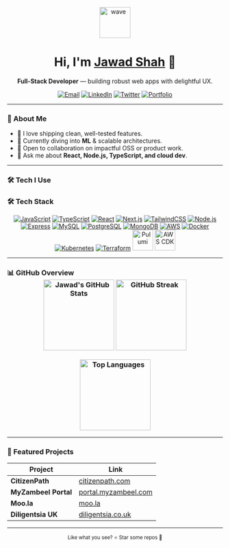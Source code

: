 <!-- Header -->
<div align="center">
  <img src="https://media2.giphy.com/media/79uMvMuByazSk1cZUX/giphy.gif?cid=ecf05e473ocvmlvn2df8dfx3uh3hrkom2vtc1e4udmv8z640&rid=giphy.gif&ct=s" alt="wave" width="72" height="72" />
  <h1>Hi, I'm <a href="https://jawad114.github.io/" title="Portfolio">Jawad Shah</a> 👋</h1>
  <p><b>Full-Stack Developer</b> — building robust web apps with delightful UX.</p>
  <p>
    <a href="mailto:col.jawadshahak47@gmail.com"><img alt="Email" src="https://img.shields.io/badge/Email-Contact-informational?style=flat-square&logo=gmail"></a>
    <a href="https://www.linkedin.com/in/jawad-shah/"><img alt="LinkedIn" src="https://img.shields.io/badge/LinkedIn-Connect-blue?style=flat-square&logo=linkedin"></a>
    <a href="https://twitter.com/private_boii"><img alt="Twitter" src="https://img.shields.io/badge/Twitter-Follow-1DA1F2?style=flat-square&logo=twitter"></a>
    <a href="https://jawad114.github.io/"><img alt="Portfolio" src="https://img.shields.io/badge/Portfolio-Visit-0ea5e9?style=flat-square&logo=vercel"></a>
  </p>
</div>

---

### 🚀 About Me
- 🚀 I love shipping clean, well-tested features.  
- 🌱 Currently diving into **ML** & scalable architectures.  
- 🤝 Open to collaboration on impactful OSS or product work.  
- 💬 Ask me about **React, Node.js, TypeScript, and cloud dev**.  

---

### 🛠️ Tech I Use
### 🛠️ Tech Stack
<p align="center">
  <a href="https://developer.mozilla.org/en-US/docs/Web/JavaScript"><img src="https://skillicons.dev/icons?i=js" alt="JavaScript" /></a>
  <a href="https://www.typescriptlang.org/"><img src="https://skillicons.dev/icons?i=ts" alt="TypeScript" /></a>
  <a href="https://react.dev/"><img src="https://skillicons.dev/icons?i=react" alt="React" /></a>
  <a href="https://nextjs.org/"><img src="https://skillicons.dev/icons?i=nextjs" alt="Next.js" /></a>
  <a href="https://tailwindcss.com/"><img src="https://skillicons.dev/icons?i=tailwind" alt="TailwindCSS" /></a>
  <a href="https://nodejs.org/"><img src="https://skillicons.dev/icons?i=nodejs" alt="Node.js" /></a>
  <a href="https://expressjs.com/"><img src="https://skillicons.dev/icons?i=express" alt="Express" /></a>
  <a href="https://www.mysql.com/"><img src="https://skillicons.dev/icons?i=mysql" alt="MySQL" /></a>
  <a href="https://www.postgresql.org/"><img src="https://skillicons.dev/icons?i=postgres" alt="PostgreSQL" /></a>
  <a href="https://www.mongodb.com/"><img src="https://skillicons.dev/icons?i=mongodb" alt="MongoDB" /></a>
  <a href="https://aws.amazon.com/"><img src="https://skillicons.dev/icons?i=aws" alt="AWS" /></a>
  <a href="https://www.docker.com/"><img src="https://skillicons.dev/icons?i=docker" alt="Docker" /></a>
  <a href="https://kubernetes.io/"><img src="https://skillicons.dev/icons?i=kubernetes" alt="Kubernetes" /></a>
  <a href="https://www.terraform.io/"><img src="https://skillicons.dev/icons?i=terraform" alt="Terraform" /></a>
  <a href="https://pulumi.com/"><img src="https://raw.githubusercontent.com/simple-icons/simple-icons/develop/icons/pulumi.svg" height="48" alt="Pulumi" /></a>
  <a href="https://aws.amazon.com/cdk/"><img src="https://raw.githubusercontent.com/simple-icons/simple-icons/develop/icons/amazonaws.svg" height="48" alt="AWS CDK" /></a>
</p>


---

### 📊 GitHub Overview <div align="center"> <!-- Stats (includes private + all commits) --> <img src="https://github-readme-stats.vercel.app/api?username=jawad114&show_icons=true&include_all_commits=true&count_private=true&rank_icon=github&theme=tokyonight&hide_border=true&cache_seconds=1800" alt="Jawad's GitHub Stats" height="165" /> <!-- Streak --> <img src="https://streak-stats.demolab.com?user=jawad114&theme=tokyonight&hide_border=true" alt="GitHub Streak" height="165" /> </div> <!-- Top languages note: based on repo size, not activity --> <p align="center"> <img src="https://github-readme-stats.vercel.app/api/top-langs/?username=jawad114&layout=compact&langs_count=10&theme=tokyonight&hide_border=true&cache_seconds=1800" alt="Top Languages" height="165" /> </p>

---

### 🌟 Featured Projects
| Project | Link |
|---------|------|
| **CitizenPath** | [citizenpath.com](https://citizenpath.com/) |
| **MyZambeel Portal** | [portal.myzambeel.com](https://portal.myzambeel.com/login) |
| **Moo.la** | [moo.la](https://moo.la/) |
| **Diligentsia UK** | [diligentsia.co.uk](https://diligentsia.co.uk/) |

---

<div align="center">
  <sub>Like what you see? ⭐ Star some repos 💙</sub>
</div>
